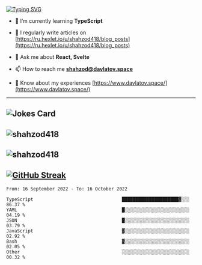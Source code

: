 [![Typing SVG](https://readme-typing-svg.herokuapp.com?font=Turret+Road&height=30&lines=HI!+I%60m+Frontend+Developer)](https://git.io/typing-svg)

- 🌱 I’m currently learning **TypeScript**

- 📝 I regularly write articles on [https://ru.hexlet.io/u/shahzod418/blog_posts](https://ru.hexlet.io/u/shahzod418/blog_posts)

- 💬 Ask me about **React, Svelte**

- 📫 How to reach me **shahzod@davlatov.space**

- 📄 Know about my experiences [https://www.davlatov.space/](https://www.davlatov.space/)

---
![Jokes Card](https://readme-jokes.vercel.app/api?theme=radical)
---
![shahzod418](https://github-readme-stats.vercel.app/api/top-langs?username=shahzod418&show_icons=true&theme=radical&locale=en&layout=compact)
---
![shahzod418](https://github-readme-stats.vercel.app/api?username=shahzod418&show_icons=true&theme=radical&locale=en&count_private=true)
---
[![GitHub Streak](http://github-readme-streak-stats.herokuapp.com?user=shahzod418&theme=radical&date_format=M%20j%5B%2C%20Y%5D)](https://git.io/streak-stats)
---
<!--START_SECTION:waka-->

```text
From: 16 September 2022 - To: 16 October 2022

TypeScript                                 █████████████████████▓░░░   86.37 %
YAML                                       █░░░░░░░░░░░░░░░░░░░░░░░░   04.19 %
JSON                                       █░░░░░░░░░░░░░░░░░░░░░░░░   03.79 %
JavaScript                                 ▓░░░░░░░░░░░░░░░░░░░░░░░░   02.92 %
Bash                                       ▓░░░░░░░░░░░░░░░░░░░░░░░░   02.05 %
Other                                      ░░░░░░░░░░░░░░░░░░░░░░░░░   00.32 %
```

<!--END_SECTION:waka-->

